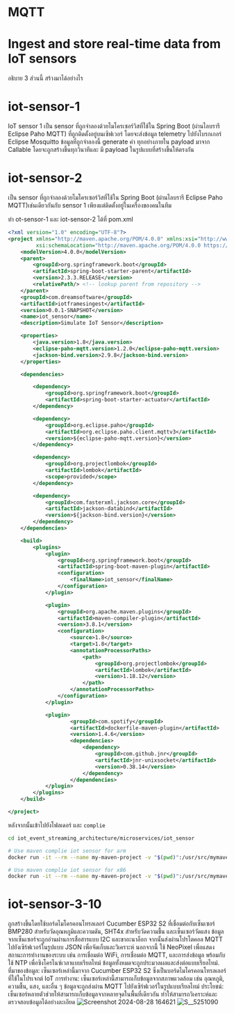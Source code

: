 # MQTT
# Ingest and store real-time data from IoT sensors
อธิบาย 3 ส่วนนี้ สร้างมาได้อย่างไร

# iot-sensor-1
IoT sensor 1 เป็น sensor ที่ถูกจําลองด้วยไมโครเซอร์วิสที่ใช้ใน Spring Boot (ผ่านไลบรารี Eclipse Paho MQTT) ที่ถูกติดตั้งอยู่บนเซิฟเวอร์ โดยจะส่งข้อมูล telemetry ไปยังโบรกเกอร์ Eclipse Mosquitto ข้อมูลที่ถูกจำลองนี้ generate ค่า ทุกอย่างภายใน payload มาจาก Callable โดยจะถูกสร้างขึ้นทุกวินาทีและ มี payload ในรูปแบบที่สร้างขึ้นให้ตรงกัน
# iot-sensor-2
เป็น sensor ที่ถูกจําลองด้วยไมโครเซอร์วิสที่ใช้ใน Spring Boot (ผ่านไลบรารี Eclipse Paho MQTT)เช่นเดียวกันกับ sensor 1 เพียงแต่ติดตั้งอยู่ในเครื่องของคนในทีม

ทำ ot-sensor-1 และ iot-sensor-2 ได้ที่ pom.xml
```xml
<?xml version="1.0" encoding="UTF-8"?>
<project xmlns="http://maven.apache.org/POM/4.0.0" xmlns:xsi="http://www.w3.org/2001/XMLSchema-instance"
         xsi:schemaLocation="http://maven.apache.org/POM/4.0.0 https://maven.apache.org/xsd/maven-4.0.0.xsd">
    <modelVersion>4.0.0</modelVersion>
    <parent>
        <groupId>org.springframework.boot</groupId>
        <artifactId>spring-boot-starter-parent</artifactId>
        <version>2.3.3.RELEASE</version>
        <relativePath/> <!-- lookup parent from repository -->
    </parent>
    <groupId>com.dreamsoftware</groupId>
    <artifactId>iotframesingest</artifactId>
    <version>0.0.1-SNAPSHOT</version>
    <name>iot_sensor</name>
    <description>Simulate IoT Sensor</description>

    <properties>
        <java.version>1.8</java.version>
        <eclipse-paho-mqtt.version>1.2.0</eclipse-paho-mqtt.version>
        <jackson-bind.version>2.9.8</jackson-bind.version>
    </properties>

    <dependencies>

        <dependency>
            <groupId>org.springframework.boot</groupId>
            <artifactId>spring-boot-starter-actuator</artifactId>
        </dependency>

        <dependency>
            <groupId>org.eclipse.paho</groupId>
            <artifactId>org.eclipse.paho.client.mqttv3</artifactId>
            <version>${eclipse-paho-mqtt.version}</version>
        </dependency>

        <dependency>
            <groupId>org.projectlombok</groupId>
            <artifactId>lombok</artifactId>
            <scope>provided</scope>
        </dependency>

        <dependency>
            <groupId>com.fasterxml.jackson.core</groupId>
            <artifactId>jackson-databind</artifactId>
            <version>${jackson-bind.version}</version>
        </dependency>
    </dependencies>

    <build>
        <plugins>
            <plugin>
                <groupId>org.springframework.boot</groupId>
                <artifactId>spring-boot-maven-plugin</artifactId>
                <configuration>
                    <finalName>iot_sensor</finalName>
                </configuration>
            </plugin>

            <plugin>
                <groupId>org.apache.maven.plugins</groupId>
                <artifactId>maven-compiler-plugin</artifactId>
                <version>3.8.1</version>
                <configuration>
                    <source>1.8</source>
                    <target>1.8</target>
                    <annotationProcessorPaths>
                        <path>
                            <groupId>org.projectlombok</groupId>
                            <artifactId>lombok</artifactId>
                            <version>1.18.12</version>
                        </path>
                    </annotationProcessorPaths>
                </configuration>
            </plugin>

            <plugin>
                    <groupId>com.spotify</groupId>
                    <artifactId>dockerfile-maven-plugin</artifactId>
                    <version>1.4.6</version>
                    <dependencies>
                        <dependency>
                            <groupId>com.github.jnr</groupId>
                            <artifactId>jnr-unixsocket</artifactId>
                            <version>0.38.14</version>
                        </dependency>
                    </dependencies>
            </plugin>
        </plugins>
    </build>

</project>

```

หลังจากนั้นเข้าไปยังโฟลเดอร์ และ `complie` 
```bash
cd iot_event_streaming_architecture/microservices/iot_sensor

# Use maven complie iot sensor for arm
docker run -it --rm --name my-maven-project -v "$(pwd)":/usr/src/mymaven -w /usr/src/mymaven arm64v8/maven:3.8-jdk-8 mvn clean install

# Use maven complie iot sensor for x86
docker run -it --rm --name my-maven-project -v "$(pwd)":/usr/src/mymaven -w /usr/src/mymaven maven:3.8-openjdk-8 mvn clean install
```

# iot-sensor-3-10
ถูกสร้างขึ้นโดยใช้บอร์ดไมโครคอนโทรลเลอร์ Cucumber ESP32 S2 ที่เชื่อมต่อกับเซ็นเซอร์ BMP280 สำหรับวัดอุณหภูมิและความดัน, SHT4x สำหรับวัดความชื้น และเซ็นเซอร์วัดแสง ข้อมูลจากเซ็นเซอร์จะถูกอ่านผ่านการสื่อสารแบบ I2C และขาอะนาล็อก จากนั้นส่งผ่านโปรโตคอล MQTT ไปยังเซิร์ฟเวอร์ในรูปแบบ JSON เพื่อจัดเก็บและวิเคราะห์ นอกจากนี้ ใช้ NeoPixel เพื่อแสดงสถานะการทำงานของระบบ เช่น การเชื่อมต่อ WiFi, การเชื่อมต่อ MQTT, และการส่งข้อมูล พร้อมกับใช้ NTP เพื่อซิงโครไนซ์เวลาแบบเรียลไทม์ ข้อมูลทั้งหมดจะถูกประมวลผลและส่งต่อแบบเรียลไทม์.
ที่มาของข้อมูล: เซ็นเซอร์เหล่านี้มาจาก Cucumber ESP32 S2 ซึ่งเป็นบอร์ดไมโครคอนโทรลเลอร์ที่ใช้ในโปรเจกต์ IoT
การทำงาน: เซ็นเซอร์เหล่านี้สามารถเก็บข้อมูลจากสภาพแวดล้อม เช่น อุณหภูมิ, ความชื้น, แสง, และอื่น ๆ ข้อมูลจะถูกส่งผ่าน MQTT ไปยังเซิร์ฟเวอร์ในรูปแบบเรียลไทม์
ประโยชน์: เซ็นเซอร์หลายตัวช่วยให้สามารถเก็บข้อมูลจากหลายจุดในพื้นที่เดียวกัน ทำให้สามารถวิเคราะห์และตรวจสอบข้อมูลได้อย่างละเอียด
![Screenshot 2024-08-28 164621](https://github.com/user-attachments/assets/cbaf6861-920b-4d75-8fd6-c566da254eb1)
![S__5251090](https://github.com/user-attachments/assets/fc0fb339-10ea-47b4-aaaa-d7133184cd88)



